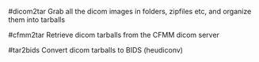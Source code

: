 
#dicom2tar
Grab all the dicom images in folders, zipfiles etc, and organize them into tarballs

#cfmm2tar
Retrieve dicom tarballs from the CFMM dicom server

#tar2bids
Convert dicom tarballs to BIDS (heudiconv)

